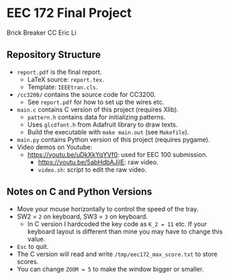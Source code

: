 # EEC 172 Final Project
Brick Breaker CC
Eric Li

## Repository Structure
* `report.pdf` is the final report.
	* LaTeX source: `report.tex`.
	* Template: `IEEEtran.cls`.
* `/cc3200/` contains the source code for CC3200.
	* See `report.pdf` for how to set up the wires etc.
* `main.c` contains C version of this project (requires Xlib).
	* `pattern.h` contains data for initializing patterns.
	* Uses `glcdfont.h` from Adafruit library to draw texts.
	* Build the executable with `make main.out` (see `Makefile`).
* `main.py` contains Python version of this project (requires pygame).
* Video demos on Youtube:
	* https://youtu.be/uDkXkYqYVf0: used for EEC 100 submission.
		* https://youtu.be/5abHdbAJjIE: raw video.
		* `video.sh`: script to edit the raw video.

## Notes on C and Python Versions
* Move your mouse horizontally to control the speed of the tray.
* SW2 = `2` on keyboard, SW3 = `3` on keyboard.
	* In C version I hardcoded the key code as `K_2 = 11` etc. If your keyboard
	  layout is different than mine you may have to change this value.
* `Esc` to quit.
* The C version will read and write `/tmp/eec172_max_score.txt` to store scores.
* You can change `ZOOM = 5` to make the window bigger or smaller.

